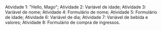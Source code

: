 Atividade 1: "Hello, Mago";
Atividade 2: Variável de idade;
Atividade 3: Variável de nome;
Atividade 4: Formulário de nome;
Atividade 5: Formulário de idade;
Atividade 6: Variável de dia;
Atividade 7: Variável de bebida e valores;
Atividade 8: Formulário de compra de ingressos.
